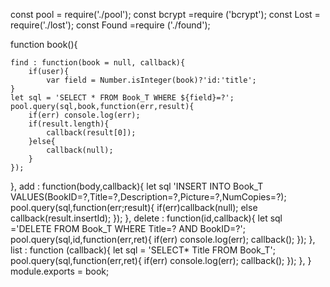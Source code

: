 const pool = require('./pool');
const bcrypt =require ('bcrypt');
const Lost = require('./lost');
const Found =require ('./found');

function book(){

    find : function(book = null, callback){
        if(user){
            var field = Number.isInteger(book)?'id:'title';
    }
    let sql = 'SELECT * FROM Book_T WHERE ${field}=?';
    pool.query(sql,book,function(err,result){
        if(err) console.log(err);
        if(result.length){
            callback(result[0]);
        }else{
            callback(null);
        }
    });
},
    add : function(body,callback){
        let sql 'INSERT INTO Book_T VALUES(BookID=?,Title=?,Description=?,Picture=?,NumCopies=?);
        pool.query(sql,function(err;result){
            if(err)callback(null);
            else callback(result.insertId);
        });
},
    delete : function(id,callback){
        let sql ='DELETE FROM Book_T WHERE Title=? AND BookID=?';
        pool.query(sql,id,function(err,ret){
            if(err) console.log(err);
            callback();
        });
},
    list : function (callback){
        let sql = 'SELECT* Title FROM Book_T';
        pool.query(sql,function(err,ret){
            if(err) console.log(err);
            callback();
        });
},
}    
 module.exports = book;          